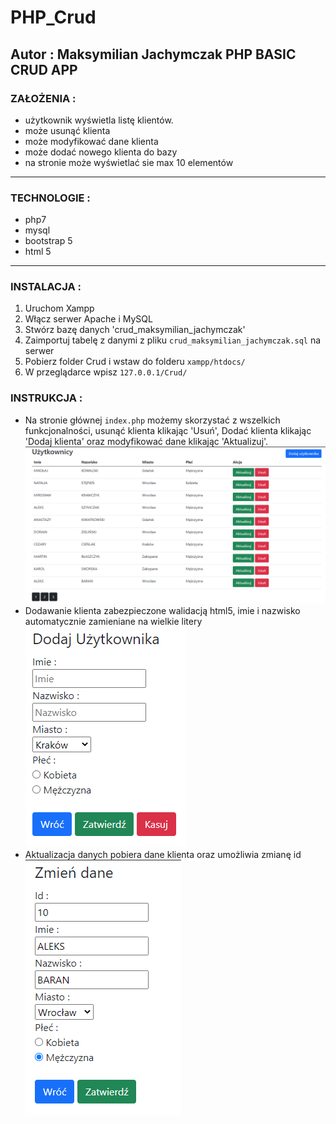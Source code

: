 # PHP_Crud
Autor : Maksymilian Jachymczak
PHP BASIC CRUD APP
----
### ZAŁOŻENIA :
- użytkownik wyświetla listę klientów.
- może usunąć klienta
- może modyfikować dane klienta
- może dodać nowego klienta do bazy
- na stronie może wyświetlać sie max 10 elementów

----
### TECHNOLOGIE :
- php7
- mysql
- bootstrap 5
- html 5

----
### INSTALACJA :
1. Uruchom Xampp
2. Włącz serwer Apache i MySQL
3. Stwórz bazę danych 'crud_maksymilian_jachymczak'
4. Zaimportuj tabelę z danymi z pliku `crud_maksymilian_jachymczak.sql` na serwer
5. Pobierz folder Crud i wstaw do folderu `xampp/htdocs/`
6. W przeglądarce wpisz `127.0.0.1/Crud/`

### INSTRUKCJA :
- Na stronie głównej `index.php` możemy skorzystać z wszelkich funkcjonalności, usunąć klienta klikając 'Usuń', Dodać klienta klikając 'Dodaj klienta' oraz modyfikować dane klikając 'Aktualizuj'.
![image1](.github/images/1.PNG)
- Dodawanie klienta zabezpieczone walidacją html5, imie i nazwisko automatycznie zamieniane na wielkie litery
![image2](.github/images/2.PNG)  
- Aktualizacja danych pobiera dane klienta oraz umożliwia zmianę id  \
![image3](.github/images/3.PNG)
